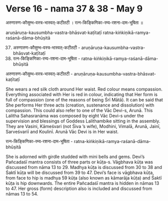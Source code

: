 # Verse 16 - nama 37 & 38 - May 9 

अरुणारुण-कौसुम्भ-वस्त्र-भास्वत्-कटीतटी ।
रत्न-किङ्किणिका-रम्य-रशना-दाम-भूषिता ॥

aruṇāruṇa-kausumbha-vastra-bhāsvat-kaṭītaṭī 
ratna-kiṅkiṇikā-ramya-raśanā-dāma-bhūṣitā 

37. अरुणारुण-कौसुम्भ-वस्त्र-भास्वत्-कटीतटी  - aruṇāruṇa-kausumbha-vastra-bhāsvat-kaṭītaṭī 
38. रत्न-किङ्किणिका-रम्य-रशना-दाम-भूषिता - ratna-kiṅkiṇikā-ramya-raśanā-dāma-bhūṣitā 

अरुणारुण-कौसुम्भ-वस्त्र-भास्वत्-कटीतटी  - aruṇāruṇa-kausumbha-vastra-bhāsvat-kaṭītaṭī

She wears a red silk cloth around Her waist. Red colour means compassion. Everything associated with Her is red in colour, indicating that Her form is full of compassion (one of the reasons of being Śrī Mātā). It can be said that She performs Her three acts (creation, sustenance and dissolution) with compassion. This could also refer to one of the Vāc Devi-s, Arunā. This Lalitha Sahasranāma was composed by eight Vāc Devi-s under the supervision and blessings of Goddess Lalithambike sitting in the assembly. They are Vasini, Kāmeśvari (not Śiva ’s wife), Modhini, Vimalā, Arunā, Jainī, Sarveśvariī and Koulinī. Arunā Vāc Devi is in Her waist.

 रत्न-किङ्किणिका-रम्य-रशना-दाम-भूषिता - ratna-kiṅkiṇikā-ramya-raśanā-dāma-bhūṣitā

She is adorned with girdle studded with mini bells and gems. Devi’s Pañcadaśī mantra consists of three parts or kūṭa-s. Vāgbhava kūṭa was discussed from nāma 13 to 29. Madhya kūṭa is  discussed from 30 to 38 and Śaktī kūṭa will be discussed from 39 to 47. Devi’s face is vāgbhava kūṭa, from face to hip is madhya 59 kūṭa (also known as kāmarāja kūṭa) and Śaktī kūṭa is hip downwards. The entire Pañcadaśī mantra is hidden in nāmas 13 to 47. Her gross (form) description also is included and discussed from nāmas 13 to 54.
